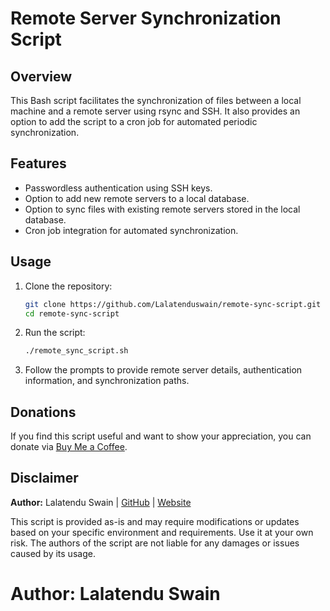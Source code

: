 # Remote Server Synchronization Script

## Overview

This Bash script facilitates the synchronization of files between a local machine and a remote server using rsync and SSH. It also provides an option to add the script to a cron job for automated periodic synchronization.

## Features

- Passwordless authentication using SSH keys.
- Option to add new remote servers to a local database.
- Option to sync files with existing remote servers stored in the local database.
- Cron job integration for automated synchronization.

## Usage

1. Clone the repository:

    ```bash
    git clone https://github.com/Lalatenduswain/remote-sync-script.git
    cd remote-sync-script
    ```

2. Run the script:

    ```bash
    ./remote_sync_script.sh
    ```

3. Follow the prompts to provide remote server details, authentication information, and synchronization paths.

## Donations

If you find this script useful and want to show your appreciation, you can donate via [Buy Me a Coffee](https://www.buymeacoffee.com/lalatendu.swain).

## Disclaimer

**Author:** Lalatendu Swain | [GitHub](https://github.com/Lalatenduswain) | [Website](https://blog.lalatendu.info/)

This script is provided as-is and may require modifications or updates based on your specific environment and requirements. Use it at your own risk. The authors of the script are not liable for any damages or issues caused by its usage.

# Author: Lalatendu Swain #

